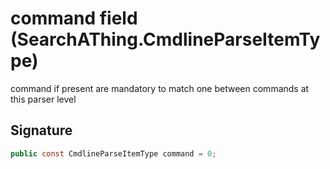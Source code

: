 # command field (SearchAThing.CmdlineParseItemType)
command if present are mandatory to match one between commands at this parser level

## Signature
```csharp
public const CmdlineParseItemType command = 0;
```
